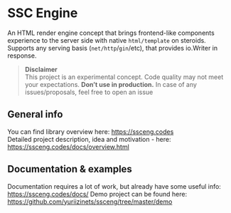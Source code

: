 
# SSC Engine

An HTML render engine concept that brings frontend-like components experience to the server side with native `html/template` on steroids. Supports any serving basis (`net/http`/`gin`/etc), that provides io.Writer in response.

> **Disclaimer**  
> This project is an experimental concept. Code quality may not meet your expectations. **Don’t use in production.** In case of any issues/proposals, feel free to open an issue

## General info

You can find library overview here: https://ssceng.codes  
Detailed project description, idea and motivation - here: https://ssceng.codes/docs/overview.html

## Documentation & examples

Documentation requires a lot of work, but already have some useful info: https://ssceng.codes/docs/
Demo project can be found here: https://github.com/yuriizinets/ssceng/tree/master/demo
